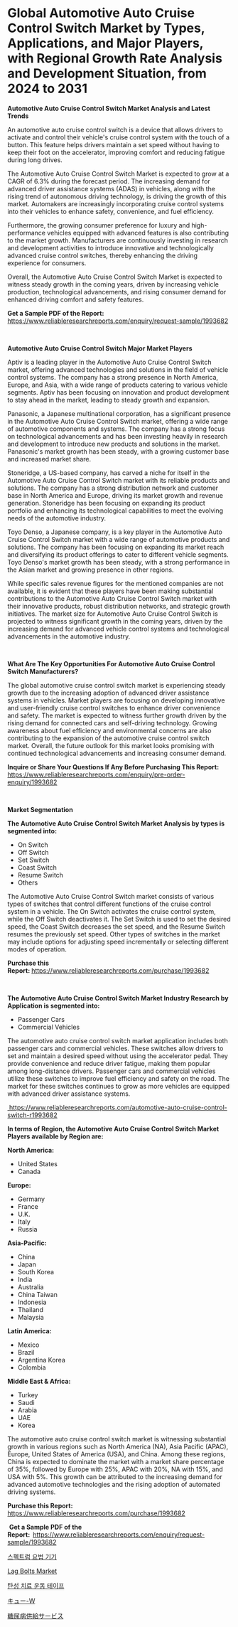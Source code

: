 <p><h1>Global Automotive Auto Cruise Control Switch Market by Types, Applications, and Major Players, with Regional Growth Rate Analysis and Development Situation, from 2024 to 2031</h1></p><p><strong>Automotive Auto Cruise Control Switch Market Analysis and Latest Trends</strong></p>
<p><p>An automotive auto cruise control switch is a device that allows drivers to activate and control their vehicle's cruise control system with the touch of a button. This feature helps drivers maintain a set speed without having to keep their foot on the accelerator, improving comfort and reducing fatigue during long drives.</p><p>The Automotive Auto Cruise Control Switch Market is expected to grow at a CAGR of 6.3% during the forecast period. The increasing demand for advanced driver assistance systems (ADAS) in vehicles, along with the rising trend of autonomous driving technology, is driving the growth of this market. Automakers are increasingly incorporating cruise control systems into their vehicles to enhance safety, convenience, and fuel efficiency.</p><p>Furthermore, the growing consumer preference for luxury and high-performance vehicles equipped with advanced features is also contributing to the market growth. Manufacturers are continuously investing in research and development activities to introduce innovative and technologically advanced cruise control switches, thereby enhancing the driving experience for consumers.</p><p>Overall, the Automotive Auto Cruise Control Switch Market is expected to witness steady growth in the coming years, driven by increasing vehicle production, technological advancements, and rising consumer demand for enhanced driving comfort and safety features.</p></p>
<p><strong>Get a Sample PDF of the Report:&nbsp;</strong> <a href="https://www.reliableresearchreports.com/enquiry/request-sample/1993682">https://www.reliableresearchreports.com/enquiry/request-sample/1993682</a></p>
<p>&nbsp;</p>
<p><strong>Automotive Auto Cruise Control Switch Major Market Players</strong></p>
<p><p>Aptiv is a leading player in the Automotive Auto Cruise Control Switch market, offering advanced technologies and solutions in the field of vehicle control systems. The company has a strong presence in North America, Europe, and Asia, with a wide range of products catering to various vehicle segments. Aptiv has been focusing on innovation and product development to stay ahead in the market, leading to steady growth and expansion.</p><p>Panasonic, a Japanese multinational corporation, has a significant presence in the Automotive Auto Cruise Control Switch market, offering a wide range of automotive components and systems. The company has a strong focus on technological advancements and has been investing heavily in research and development to introduce new products and solutions in the market. Panasonic's market growth has been steady, with a growing customer base and increased market share.</p><p>Stoneridge, a US-based company, has carved a niche for itself in the Automotive Auto Cruise Control Switch market with its reliable products and solutions. The company has a strong distribution network and customer base in North America and Europe, driving its market growth and revenue generation. Stoneridge has been focusing on expanding its product portfolio and enhancing its technological capabilities to meet the evolving needs of the automotive industry.</p><p>Toyo Denso, a Japanese company, is a key player in the Automotive Auto Cruise Control Switch market with a wide range of automotive products and solutions. The company has been focusing on expanding its market reach and diversifying its product offerings to cater to different vehicle segments. Toyo Denso's market growth has been steady, with a strong performance in the Asian market and growing presence in other regions.</p><p>While specific sales revenue figures for the mentioned companies are not available, it is evident that these players have been making substantial contributions to the Automotive Auto Cruise Control Switch market with their innovative products, robust distribution networks, and strategic growth initiatives. The market size for Automotive Auto Cruise Control Switch is projected to witness significant growth in the coming years, driven by the increasing demand for advanced vehicle control systems and technological advancements in the automotive industry.</p></p>
<p>&nbsp;</p>
<p><strong>What Are The Key Opportunities For Automotive Auto Cruise Control Switch Manufacturers?</strong></p>
<p><p>The global automotive cruise control switch market is experiencing steady growth due to the increasing adoption of advanced driver assistance systems in vehicles. Market players are focusing on developing innovative and user-friendly cruise control switches to enhance driver convenience and safety. The market is expected to witness further growth driven by the rising demand for connected cars and self-driving technology. Growing awareness about fuel efficiency and environmental concerns are also contributing to the expansion of the automotive cruise control switch market. Overall, the future outlook for this market looks promising with continued technological advancements and increasing consumer demand.</p></p>
<p><strong>Inquire or Share Your Questions If Any Before Purchasing This Report:</strong> <a href="https://www.reliableresearchreports.com/enquiry/pre-order-enquiry/1993682">https://www.reliableresearchreports.com/enquiry/pre-order-enquiry/1993682</a></p>
<p>&nbsp;</p>
<p><strong>Market Segmentation</strong></p>
<p><strong>The Automotive Auto Cruise Control Switch Market Analysis by types is segmented into:</strong></p>
<p><ul><li>On Switch</li><li>Off Switch</li><li>Set Switch</li><li>Coast Switch</li><li>Resume Switch</li><li>Others</li></ul></p>
<p><p>The Automotive Auto Cruise Control Switch market consists of various types of switches that control different functions of the cruise control system in a vehicle. The On Switch activates the cruise control system, while the Off Switch deactivates it. The Set Switch is used to set the desired speed, the Coast Switch decreases the set speed, and the Resume Switch resumes the previously set speed. Other types of switches in the market may include options for adjusting speed incrementally or selecting different modes of operation.</p></p>
<p><strong>Purchase this Report:&nbsp;</strong><a href="https://www.reliableresearchreports.com/purchase/1993682">https://www.reliableresearchreports.com/purchase/1993682</a></p>
<p>&nbsp;</p>
<p><strong>The Automotive Auto Cruise Control Switch Market Industry Research by Application is segmented into:</strong></p>
<p><ul><li>Passenger Cars</li><li>Commercial Vehicles</li></ul></p>
<p><p>The automotive auto cruise control switch market application includes both passenger cars and commercial vehicles. These switches allow drivers to set and maintain a desired speed without using the accelerator pedal. They provide convenience and reduce driver fatigue, making them popular among long-distance drivers. Passenger cars and commercial vehicles utilize these switches to improve fuel efficiency and safety on the road. The market for these switches continues to grow as more vehicles are equipped with advanced driver assistance systems.</p></p>
<p><a href="https://www.reliableresearchreports.com/automotive-auto-cruise-control-switch-r1993682">&nbsp;https://www.reliableresearchreports.com/automotive-auto-cruise-control-switch-r1993682</a></p>
<p><strong>In terms of Region, the Automotive Auto Cruise Control Switch Market Players available by Region are:</strong></p>
<p>
    <p> <strong> North America: </strong>
        <ul>
            <li>United States</li>
            <li>Canada</li>
        </ul>
        </p> 
    <p> <strong> Europe: </strong>
        <ul>
            <li>Germany</li>
            <li>France</li>
            <li>U.K.</li>
            <li>Italy</li>
            <li>Russia</li>
        </ul>
        </p> 
    <p> <strong> Asia-Pacific: </strong>
        <ul>
            <li>China</li>
            <li>Japan</li>
            <li>South Korea</li>
            <li>India</li>
            <li>Australia</li>
            <li>China Taiwan</li>
            <li>Indonesia</li>
            <li>Thailand</li>
            <li>Malaysia</li>
        </ul>
        </p> 
    <p> <strong> Latin America: </strong>
        <ul>
            <li>Mexico</li>
            <li>Brazil</li>
            <li>Argentina Korea</li>
            <li>Colombia</li>
        </ul>
        </p> 
    <p> <strong> Middle East & Africa: </strong>
        <ul>
            <li>Turkey</li>
            <li>Saudi</li>
            <li>Arabia</li>
            <li>UAE</li>
            <li>Korea</li>
        </ul>
    </p>
    </p>
<p><p>The automotive auto cruise control switch market is witnessing substantial growth in various regions such as North America (NA), Asia Pacific (APAC), Europe, United States of America (USA), and China. Among these regions, China is expected to dominate the market with a market share percentage of 35%, followed by Europe with 25%, APAC with 20%, NA with 15%, and USA with 5%. This growth can be attributed to the increasing demand for advanced automotive technologies and the rising adoption of automated driving systems.</p></p>
<p><strong>Purchase this Report: </strong><a href="https://www.reliableresearchreports.com/purchase/1993682">https://www.reliableresearchreports.com/purchase/1993682</a></p>
<p>&nbsp;<strong>Get a Sample PDF of the Report:&nbsp;&nbsp;</strong><a href="https://www.reliableresearchreports.com/enquiry/request-sample/1993682">https://www.reliableresearchreports.com/enquiry/request-sample/1993682</a></p>
<p><strong></strong></p>
<p><p><a href="https://github.com/regina00882/Market-Research-Report-List-1/blob/main/3756785125528.md">스펙트럼 요법 기기</a></p><p><a href="https://github.com/nafisalvee228/Market-Research-Report-List-1/blob/main/lag-bolts-market.md">Lag Bolts Market</a></p><p><a href="https://medium.com/@satrioshop28_42877/%EA%B8%80%EB%A1%9C%EB%B2%8C-%ED%83%84%EC%84%B1-%EC%B9%98%EB%A3%8C-%EC%9A%B4%EB%8F%99-%ED%85%8C%EC%9D%B4%ED%94%84-%EC%8B%9C%EC%9E%A5-%EB%B6%80%EB%AC%B8-%EC%9C%A0%ED%98%95-%EC%9D%91%EC%9A%A9-%EB%B6%84%EC%95%BC-%EC%8B%9C%EC%9E%A5-%EC%B0%B8%EA%B0%80%EC%9E%90-%EC%A0%84%EB%9E%B5-%EC%A7%80%EC%97%AD%EB%B3%84-%EC%84%B1%EC%9E%A5-%EB%8F%99%ED%96%A5-%EB%B0%8F-%EB%AF%B8%EB%9E%98-%EC%A0%84%EB%A7%9D-2024-2031-fd54861d44ee">탄성 치료 운동 테이프</a></p><p><a href="https://github.com/ycmtqqhvk3273/Market-Research-Report-List-2/blob/main/2777760116788.md">キュー-W</a></p><p><a href="https://github.com/FredaJerde/Market-Research-Report-List-1/blob/main/8385677116787.md">糖尿病供給サービス</a></p></p>